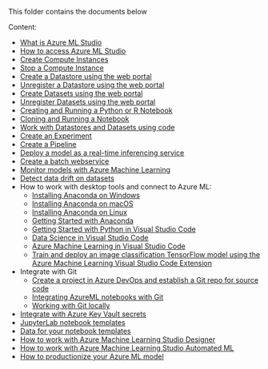 This folder contains the documents below

Content: 

* [What is Azure ML Studio](what-is-azure-ml-studio.md)
* [How to access Azure ML Studio](Azure-ML-Studio.md)
* [Create Compute Instances](Create-Compute-Instance.md)
* [Stop a Compute Instance](Stop-Compute-Instance.md)
* [Create a Datastore using the web portal](Work-With-Data-in-Azure-ML.md)
* [Unregister a Datastore using the web portal](Unregister-a-datastore.md)
* [Create Datasets using the web portal](Work-With-Data-in-Azure-ML-Datasets.md)
* [Unregister Datasets using the web portal](Unregister-a-dataset.md)
* [Creating and Running a Python or R Notebook](Creating-and-Running-a-Python-Notebook.md)
* [Cloning and Running a Notebook](Clone-and-Run-a-Notebook.md)
* [Work with Datastores and Datasets using code](Work-with-Data-in-Azure-ML-code.md)
* [Create an Experiment](Azure-ML-Experiments.md)
* [Create a Pipeline](Orchestrate-ML-With-Pipelines.md)
* [Deploy a model as a real-time inferencing service](Deploy-Real-Time-Service.md)
* [Create a batch webservice](Deploy-Batch-Inference-Pipeline.md)
* [Monitor models with Azure Machine Learning](Monitor_Models_AzureML.md)
* [Detect data drift on datasets](Dataset-Monitors.md)
* How to work with desktop tools and connect to Azure ML:
  * [Installing Anaconda on Windows](Anaconda_Windows.md)
  * [Installing Anaconda on macOS](Anaconda_macos.md)
  * [Installing Anaconda on Linux](Anaconda_linux.md)
  * [Getting Started with Anaconda](tarting_with_conda.md)
  * [Getting Started with Python in Visual Studio Code](Installing_VS_Code.md)
  * [Data Science in Visual Studio Code](DS_Visual_Studio_Code.md)
  * [Azure Machine Learning in Visual Studio Code](VS_Code_Azure_ML_Git.md)
  * [Train and deploy an image classification TensorFlow model using the Azure Machine Learning Visual Studio Code Extension](Train_Deploy_Model_AzureML_VSCode_Extension_GitHub.md)
* Integrate with Git
  * [Create a project in Azure DevOps and establish a Git repo for source code](Create_project_Azure_DevOps.md)
  * [Integrating AzureML notebooks with Git](Integrating_AzureML_notebooks_with%20Git.md)
  * [Working with Git locally](Working_with_Git_locally.md)
* [Integrate with Azure Key Vault secrets](Integrate-with-Azure-Key-Vault-secrets.MD)
* [JupyterLab notebook templates](.../../labs)
* [Data for your notebook templates](../../labs/data)
* [How to work with Azure Machine Learning Studio Designer](studio-designer.md)
* [How to work with Azure Machine Learning Studio Automated ML](Automated-ML.md)
* [How to productionize your Azure ML model](How-to-productionize-your-Azure-ML-model.md)
